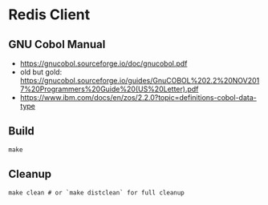 # Redis Client

## GNU Cobol Manual

- https://gnucobol.sourceforge.io/doc/gnucobol.pdf
- old but gold: https://gnucobol.sourceforge.io/guides/GnuCOBOL%202.2%20NOV2017%20Programmers%20Guide%20(US%20Letter).pdf
- https://www.ibm.com/docs/en/zos/2.2.0?topic=definitions-cobol-data-type

## Build

```
make
```

## Cleanup

```
make clean # or `make distclean` for full cleanup
```
